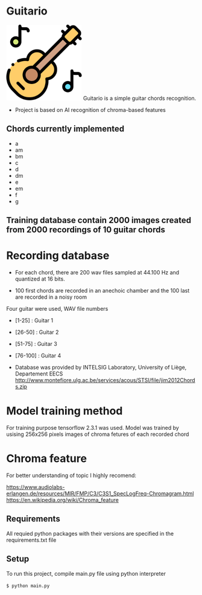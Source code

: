 # Guitario 
<img src="/guiIcons/music.png" width="200" height="200">
Guitario is a simple guitar chords recognition.

* Project is based on AI recognition of chroma-based features

## Chords currently implemented

* a
* am
* bm
* c
* d
* dm
* e
* em
* f
* g

## Training database contain 2000 images created from 2000 recordings of 10 guitar chords

# Recording database

* For each chord, there are 200 wav files sampled at 44.100 Hz and quantized at 16 bits.

* 100 first chords are recorded in an anechoic chamber and the 100 last are recorded in a noisy room 

Four guitar were used, WAV file numbers 

* [1-25]   : Guitar 1

* [26-50]  : Guitar 2

* [51-75]  : Guitar 3

* [76-100] : Guitar 4

* Database was provided by INTELSIG Laboratory, University of Liège, Departement EECS
http://www.montefiore.ulg.ac.be/services/acous/STSI/file/jim2012Chords.zip
	
# Model training method

For training purpose tensorflow 2.3.1 was used.
Model was trained by usising 256x256 pixels images of chroma fetures of each recorded chord

# Chroma feature 

For better understanding of topic I highly recomend:

https://www.audiolabs-erlangen.de/resources/MIR/FMP/C3/C3S1_SpecLogFreq-Chromagram.html
https://en.wikipedia.org/wiki/Chroma_feature

## Requirements 

All requied python packages with their versions are specified in the requirements.txt file

## Setup
To run this project, compile main.py file using python interpreter 

`$ python main.py`

